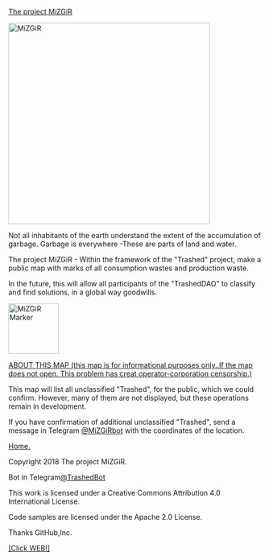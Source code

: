 <html>
 <head>
  <meta charset="utf-8">
   </head>
 <body>
  <p><a href="https://trashedbot.github.io/MiZGiR">The project MiZGiR</a></p>
  <p><img src="http://trashedbot.github.io/MiZGiR/Mizgir 21.png" alt="MiZGiR"
          width="400" height="400"></p>
 </body>
</html>

<p>Not all inhabitants of the earth understand the extent of the accumulation of garbage. Garbage is everywhere -These are parts of land and water.</p>
<p>The project MiZGiR - Within the framework of the "Trashed" project, make a public map with marks of all consumption wastes and production waste.</p>
<p>In the future, this will allow all participants of the "TrashedDAO" to classify and find solutions, in a global way goodwills.</p>

<html>
 <head>
  <meta charset="utf-8">
   </head>
 <body>
  <p><img src="http://trashedbot.github.io/MiZGiR/Mizgir 12.png" alt="MiZGiR Marker"
          width="100" height="100"></p>
<p><a href="http://trashedbot.github.io/MiZGiR/iindex.html">ABOUT THIS MAP (this map is for informational purposes only..If the map does not open. This problem has creat operator-сorporation censorship.)</a></p>
<p>This map will list all unclassified "Trashed", for the public, which we could confirm. However, many of them are not displayed, but these operations remain in development.</p>
<p>If you have confirmation of additional unclassified "Trashed", send a message in Telegram <a href="https://t.me/MiZGiRbot">@MiZGiRbot</a> with the coordinates of the location.</p>
<p><a href="https://trashedbot.github.io">Home.</a></p>
 </body>
</html>
 <body>
 <p>Copyright 2018 The project MiZGiR.</p>
 <p>Bot in Telegram<a href="https://t.me/@TrashedBot">@TrashedBot</a></p>
 <p>This work is licensed under a Creative Commons Attribution 4.0 International License.</p>
 <p>Code samples are licensed under the Apache 2.0 License.</p>
 <p>Thanks GitHub,Inc.</p>
</body>

<p><a href="http://trashed.pw">[Click WEB!]</a></p>


